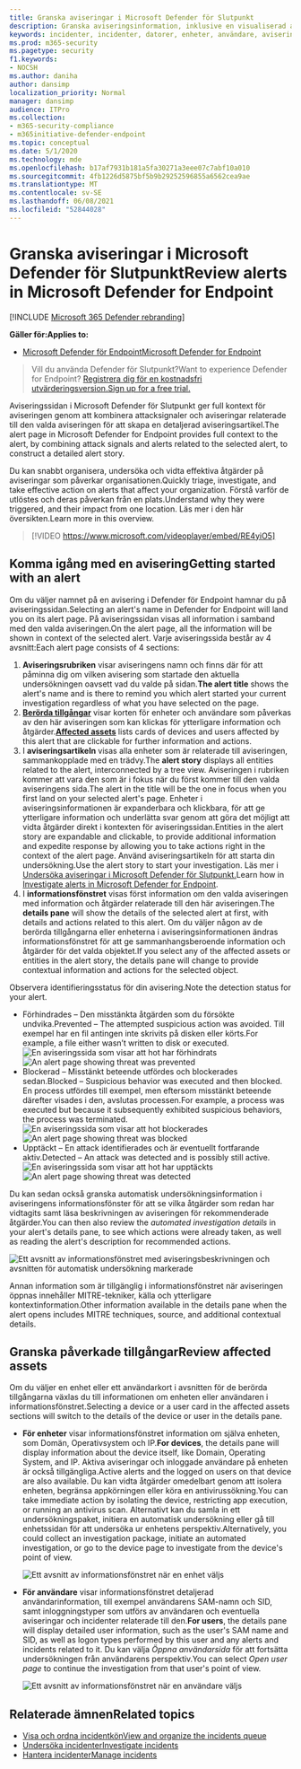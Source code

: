 ```yaml
---
title: Granska aviseringar i Microsoft Defender för Slutpunkt
description: Granska aviseringsinformation, inklusive en visualiserad aviseringsartikel och information för varje steg i kedjan.
keywords: incidenter, incidenter, datorer, enheter, användare, aviseringar, avisering, undersökning, diagram, bevis
ms.prod: m365-security
ms.pagetype: security
f1.keywords:
- NOCSH
ms.author: daniha
author: dansimp
localization_priority: Normal
manager: dansimp
audience: ITPro
ms.collection:
- m365-security-compliance
- m365initiative-defender-endpoint
ms.topic: conceptual
ms.date: 5/1/2020
ms.technology: mde
ms.openlocfilehash: b17af7931b181a5fa30271a3eee07c7abf10a010
ms.sourcegitcommit: 4fb1226d5875bf5b9b29252596855a6562cea9ae
ms.translationtype: MT
ms.contentlocale: sv-SE
ms.lasthandoff: 06/08/2021
ms.locfileid: "52844028"
---
```

# <a name="review-alerts-in-microsoft-defender-for-endpoint"></a><span data-ttu-id="e9d49-104">Granska aviseringar i Microsoft Defender för Slutpunkt</span><span class="sxs-lookup"><span data-stu-id="e9d49-104">Review alerts in Microsoft Defender for Endpoint</span></span>

[!INCLUDE [Microsoft 365 Defender rebranding](../../includes/microsoft-defender.md)]


<span data-ttu-id="e9d49-105">**Gäller för:**</span><span class="sxs-lookup"><span data-stu-id="e9d49-105">**Applies to:**</span></span>
- [<span data-ttu-id="e9d49-106">Microsoft Defender för Endpoint</span><span class="sxs-lookup"><span data-stu-id="e9d49-106">Microsoft Defender for Endpoint</span></span>](https://go.microsoft.com/fwlink/?linkid=2154037)

><span data-ttu-id="e9d49-107">Vill du använda Defender för Slutpunkt?</span><span class="sxs-lookup"><span data-stu-id="e9d49-107">Want to experience Defender for Endpoint?</span></span> [<span data-ttu-id="e9d49-108">Registrera dig för en kostnadsfri utvärderingsversion.</span><span class="sxs-lookup"><span data-stu-id="e9d49-108">Sign up for a free trial.</span></span>](https://www.microsoft.com/microsoft-365/windows/microsoft-defender-atp?ocid=docs-wdatp-managealerts-abovefoldlink)

<span data-ttu-id="e9d49-109">Aviseringssidan i Microsoft Defender för Slutpunkt ger full kontext för aviseringen genom att kombinera attacksignaler och aviseringar relaterade till den valda aviseringen för att skapa en detaljerad aviseringsartikel.</span><span class="sxs-lookup"><span data-stu-id="e9d49-109">The alert page in Microsoft Defender for Endpoint provides full context to the alert, by combining attack signals and alerts related to the selected alert, to construct a detailed alert story.</span></span>

<span data-ttu-id="e9d49-110">Du kan snabbt organisera, undersöka och vidta effektiva åtgärder på aviseringar som påverkar organisationen.</span><span class="sxs-lookup"><span data-stu-id="e9d49-110">Quickly triage, investigate, and take effective action on alerts that affect your organization.</span></span> <span data-ttu-id="e9d49-111">Förstå varför de utlöstes och deras påverkan från en plats.</span><span class="sxs-lookup"><span data-stu-id="e9d49-111">Understand why they were triggered, and their impact from one location.</span></span> <span data-ttu-id="e9d49-112">Läs mer i den här översikten.</span><span class="sxs-lookup"><span data-stu-id="e9d49-112">Learn more in this overview.</span></span>

> [!VIDEO https://www.microsoft.com/videoplayer/embed/RE4yiO5]

## <a name="getting-started-with-an-alert"></a><span data-ttu-id="e9d49-113">Komma igång med en avisering</span><span class="sxs-lookup"><span data-stu-id="e9d49-113">Getting started with an alert</span></span>

<span data-ttu-id="e9d49-114">Om du väljer namnet på en avisering i Defender för Endpoint hamnar du på aviseringssidan.</span><span class="sxs-lookup"><span data-stu-id="e9d49-114">Selecting an alert's name in Defender for Endpoint will land you on its alert page.</span></span> <span data-ttu-id="e9d49-115">På aviseringssidan visas all information i samband med den valda aviseringen.</span><span class="sxs-lookup"><span data-stu-id="e9d49-115">On the alert page, all the information will be shown in context of the selected alert.</span></span> <span data-ttu-id="e9d49-116">Varje aviseringssida består av 4 avsnitt:</span><span class="sxs-lookup"><span data-stu-id="e9d49-116">Each alert page consists of 4 sections:</span></span>

1. <span data-ttu-id="e9d49-117">**Aviseringsrubriken** visar aviseringens namn och finns där för att påminna dig om vilken avisering som startade den aktuella undersökningen oavsett vad du valde på sidan.</span><span class="sxs-lookup"><span data-stu-id="e9d49-117">**The alert title** shows the alert's name and is there to remind you which alert started your current investigation regardless of what you have selected on the page.</span></span>
2. <span data-ttu-id="e9d49-118">[**Berörda tillgångar**](#review-affected-assets) visar korten för enheter och användare som påverkas av den här aviseringen som kan klickas för ytterligare information och åtgärder.</span><span class="sxs-lookup"><span data-stu-id="e9d49-118">[**Affected assets**](#review-affected-assets) lists cards of devices and users affected by this alert that are clickable for further information and actions.</span></span>
3. <span data-ttu-id="e9d49-119">I **aviseringsartikeln** visas alla enheter som är relaterade till aviseringen, sammankopplade med en trädvy.</span><span class="sxs-lookup"><span data-stu-id="e9d49-119">The **alert story** displays all entities related to the alert, interconnected by a tree view.</span></span> <span data-ttu-id="e9d49-120">Aviseringen i rubriken kommer att vara den som är i fokus när du först kommer till den valda aviseringens sida.</span><span class="sxs-lookup"><span data-stu-id="e9d49-120">The alert in the title will be the one in focus when you first land on your selected alert's page.</span></span> <span data-ttu-id="e9d49-121">Enheter i aviseringsinformationen är expanderbara och klickbara, för att ge ytterligare information och underlätta svar genom att göra det möjligt att vidta åtgärder direkt i kontexten för aviseringssidan.</span><span class="sxs-lookup"><span data-stu-id="e9d49-121">Entities in the alert story are expandable and clickable, to provide additional information and expedite response by allowing you to take actions right in the context of the alert page.</span></span> <span data-ttu-id="e9d49-122">Använd aviseringsartikeln för att starta din undersökning.</span><span class="sxs-lookup"><span data-stu-id="e9d49-122">Use the alert story to start your investigation.</span></span> <span data-ttu-id="e9d49-123">Läs mer i [Undersöka aviseringar i Microsoft Defender för Slutpunkt.](/microsoft-365/security/defender-endpoint/investigate-alerts)</span><span class="sxs-lookup"><span data-stu-id="e9d49-123">Learn how in [Investigate alerts in Microsoft Defender for Endpoint](/microsoft-365/security/defender-endpoint/investigate-alerts).</span></span>
4. <span data-ttu-id="e9d49-124">I **informationsfönstret** visas först information om den valda aviseringen med information och åtgärder relaterade till den här aviseringen.</span><span class="sxs-lookup"><span data-stu-id="e9d49-124">The **details pane** will show the details of the selected alert at first, with details and actions related to this alert.</span></span> <span data-ttu-id="e9d49-125">Om du väljer någon av de berörda tillgångarna eller enheterna i aviseringsinformationen ändras informationsfönstret för att ge sammanhangsberoende information och åtgärder för det valda objektet.</span><span class="sxs-lookup"><span data-stu-id="e9d49-125">If you select any of the affected assets or entities in the alert story, the details pane will change to provide contextual information and actions for the selected object.</span></span>

<span data-ttu-id="e9d49-126">Observera identifieringsstatus för din avisering.</span><span class="sxs-lookup"><span data-stu-id="e9d49-126">Note the detection status for your alert.</span></span> 
- <span data-ttu-id="e9d49-127">Förhindrades – Den misstänkta åtgärden som du försökte undvika.</span><span class="sxs-lookup"><span data-stu-id="e9d49-127">Prevented – The attempted suspicious action was avoided.</span></span> <span data-ttu-id="e9d49-128">Till exempel har en fil antingen inte skrivits på disken eller körts.</span><span class="sxs-lookup"><span data-stu-id="e9d49-128">For example, a file either wasn’t written to disk or executed.</span></span>
<span data-ttu-id="e9d49-129">![En aviseringssida som visar att hot har förhindrats](images/detstat-prevented.png)</span><span class="sxs-lookup"><span data-stu-id="e9d49-129">![An alert page showing threat was prevented](images/detstat-prevented.png)</span></span>
- <span data-ttu-id="e9d49-130">Blockerad – Misstänkt beteende utfördes och blockerades sedan.</span><span class="sxs-lookup"><span data-stu-id="e9d49-130">Blocked – Suspicious behavior was executed and then blocked.</span></span> <span data-ttu-id="e9d49-131">En process utfördes till exempel, men eftersom misstänkt beteende därefter visades i den, avslutas processen.</span><span class="sxs-lookup"><span data-stu-id="e9d49-131">For example, a process was executed but because it subsequently exhibited suspicious behaviors, the process was terminated.</span></span>
<span data-ttu-id="e9d49-132">![En aviseringssida som visar att hot blockerades](images/detstat-blocked.png)</span><span class="sxs-lookup"><span data-stu-id="e9d49-132">![An alert page showing threat was blocked](images/detstat-blocked.png)</span></span>
- <span data-ttu-id="e9d49-133">Upptäckt – En attack identifierades och är eventuellt fortfarande aktiv.</span><span class="sxs-lookup"><span data-stu-id="e9d49-133">Detected – An attack was detected and is possibly still active.</span></span>
<span data-ttu-id="e9d49-134">![En aviseringssida som visar att hot har upptäckts](images/detstat-detected.png)</span><span class="sxs-lookup"><span data-stu-id="e9d49-134">![An alert page showing threat was detected](images/detstat-detected.png)</span></span>




<span data-ttu-id="e9d49-135">Du kan sedan  också granska automatisk undersökningsinformation i aviseringens informationsfönster för att se vilka åtgärder som redan har vidtagits samt läsa beskrivningen av aviseringen för rekommenderade åtgärder.</span><span class="sxs-lookup"><span data-stu-id="e9d49-135">You can then also review the *automated investigation details* in your alert's details pane, to see which actions were already taken, as well as reading the alert's description for recommended actions.</span></span>

![Ett avsnitt av informationsfönstret med aviseringsbeskrivningen och avsnitten för automatisk undersökning markerade](images/alert-air-and-alert-description.png)

<span data-ttu-id="e9d49-137">Annan information som är tillgänglig i informationsfönstret när aviseringen öppnas innehåller MITRE-tekniker, källa och ytterligare kontextinformation.</span><span class="sxs-lookup"><span data-stu-id="e9d49-137">Other information available in the details pane when the alert opens includes MITRE techniques, source, and additional contextual details.</span></span>




## <a name="review-affected-assets"></a><span data-ttu-id="e9d49-138">Granska påverkade tillgångar</span><span class="sxs-lookup"><span data-stu-id="e9d49-138">Review affected assets</span></span>

<span data-ttu-id="e9d49-139">Om du väljer en enhet eller ett användarkort i avsnitten för de berörda tillgångarna växlas du till informationen om enheten eller användaren i informationsfönstret.</span><span class="sxs-lookup"><span data-stu-id="e9d49-139">Selecting a device or a user card in the affected assets sections will switch to the details of the device or user in the details pane.</span></span>

- <span data-ttu-id="e9d49-140">**För enheter** visar informationsfönstret information om själva enheten, som Domän, Operativsystem och IP.</span><span class="sxs-lookup"><span data-stu-id="e9d49-140">**For devices**, the details pane will display information about the device itself, like Domain, Operating System, and IP.</span></span> <span data-ttu-id="e9d49-141">Aktiva aviseringar och inloggade användare på enheten är också tillgängliga.</span><span class="sxs-lookup"><span data-stu-id="e9d49-141">Active alerts and the logged on users on that device are also available.</span></span> <span data-ttu-id="e9d49-142">Du kan vidta åtgärder omedelbart genom att isolera enheten, begränsa appkörningen eller köra en antivirussökning.</span><span class="sxs-lookup"><span data-stu-id="e9d49-142">You can take immediate action by isolating the device, restricting app execution, or running an antivirus scan.</span></span> <span data-ttu-id="e9d49-143">Alternativt kan du samla in ett undersökningspaket, initiera en automatisk undersökning eller gå till enhetssidan för att undersöka ur enhetens perspektiv.</span><span class="sxs-lookup"><span data-stu-id="e9d49-143">Alternatively, you could collect an investigation package, initiate an automated investigation, or go to the device page to investigate from the device's point of view.</span></span>

   ![Ett avsnitt av informationsfönstret när en enhet väljs](images/device-page-details.png)

- <span data-ttu-id="e9d49-145">**För användare** visar informationsfönstret detaljerad användarinformation, till exempel användarens SAM-namn och SID, samt inloggningstyper som utförs av användaren och eventuella aviseringar och incidenter relaterade till den.</span><span class="sxs-lookup"><span data-stu-id="e9d49-145">**For users**, the details pane will display detailed user information, such as the user's SAM name and SID, as well as logon types performed by this user and any alerts and incidents related to it.</span></span> <span data-ttu-id="e9d49-146">Du kan välja *Öppna användarsida* för att fortsätta undersökningen från användarens perspektiv.</span><span class="sxs-lookup"><span data-stu-id="e9d49-146">You can select *Open user page* to continue the investigation from that user's point of view.</span></span>

   ![Ett avsnitt av informationsfönstret när en användare väljs](images/user-page-details.png)


## <a name="related-topics"></a><span data-ttu-id="e9d49-148">Relaterade ämnen</span><span class="sxs-lookup"><span data-stu-id="e9d49-148">Related topics</span></span>

- [<span data-ttu-id="e9d49-149">Visa och ordna incidentkön</span><span class="sxs-lookup"><span data-stu-id="e9d49-149">View and organize the incidents queue</span></span>](view-incidents-queue.md)
- [<span data-ttu-id="e9d49-150">Undersöka incidenter</span><span class="sxs-lookup"><span data-stu-id="e9d49-150">Investigate incidents</span></span>](investigate-incidents.md)
- [<span data-ttu-id="e9d49-151">Hantera incidenter</span><span class="sxs-lookup"><span data-stu-id="e9d49-151">Manage incidents</span></span>](manage-incidents.md)
